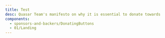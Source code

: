 ```yaml
---
title: Test
desc: Quasar Team's manifesto on why it is essential to donate towards the development of the framework.
components:
  - sponsors-and-backers/DonatingButtons
  - 01/Landing
---
```


<landing/>
